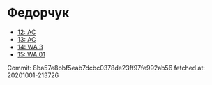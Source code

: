 # Федорчук
- [12: AC](12.md)
- [13: AC](13.md)
- [14: WA 3](14.md)
- [15: WA 01](15.md)

Commit: 8ba57e8bbf5eab7dcbc0378de23ff97fe992ab56
 fetched at: 20201001-213726
